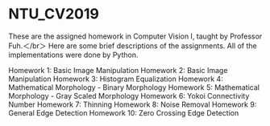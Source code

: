 # NTU_CV2019
These are the assigned homework in Computer Vision I, taught by Professor Fuh.＜/br＞
Here are some brief descriptions of the assignments.
All of the implementations were done by Python.

Homework 1: Basic Image Manipulation
Homework 2: Basic Image Manipulation
Homework 3: Histogram Equalization
Homework 4: Mathematical Morphology - Binary Morphology
Homework 5: Mathematical Morphology - Gray Scaled Morphology
Homework 6: Yokoi Connectivity Number
Homework 7: Thinning
Homework 8: Noise Removal
Homework 9: General Edge Detection
Homework 10: Zero Crossing Edge Detection
